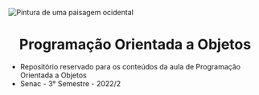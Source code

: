 
![Pintura de uma paisagem ocidental](https://i.imgur.com/pCHWN3m.jpg)
<h1 align="center"> Programação Orientada a Objetos </h1>

- Repositório reservado para os conteúdos da aula de Programação Orientada a Objetos
- Senac - 3° Semestre - 2022/2
